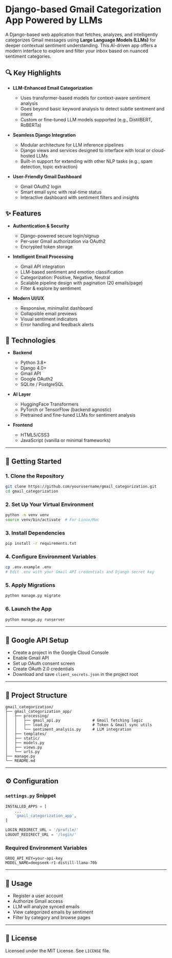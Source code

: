 # Django-based Gmail Categorization App Powered by LLMs

A Django-based web application that fetches, analyzes, and intelligently categorizes Gmail messages using **Large Language Models (LLMs)** for deeper contextual sentiment understanding. This AI-driven app offers a modern interface to explore and filter your inbox based on nuanced sentiment categories.

## 🔍 Key Highlights

- **LLM-Enhanced Email Categorization**
  - Uses transformer-based models for context-aware sentiment analysis
  - Goes beyond basic keyword analysis to detect subtle sentiment and intent
  - Custom or fine-tuned LLM models supported (e.g., DistilBERT, RoBERTa)

- **Seamless Django Integration**
  - Modular architecture for LLM inference pipelines
  - Django views and services designed to interface with local or cloud-hosted LLMs
  - Built-in support for extending with other NLP tasks (e.g., spam detection, topic extraction)

- **User-Friendly Gmail Dashboard**
  - Gmail OAuth2 login
  - Smart email sync with real-time status
  - Interactive dashboard with sentiment filters and insights

## ✨ Features

- **Authentication & Security**
  - Django-powered secure login/signup
  - Per-user Gmail authorization via OAuth2
  - Encrypted token storage

- **Intelligent Email Processing**
  - Gmail API integration
  - LLM-based sentiment and emotion classification
  - Categorization: Positive, Negative, Neutral
  - Scalable pipeline design with pagination (20 emails/page)
  - Filter & explore by sentiment

- **Modern UI/UX**
  - Responsive, minimalist dashboard
  - Collapsible email previews
  - Visual sentiment indicators
  - Error handling and feedback alerts

## 🧠 Technologies

- **Backend**
  - Python 3.8+
  - Django 4.0+
  - Gmail API
  - Google OAuth2
  - SQLite / PostgreSQL

- **AI Layer**
  - HuggingFace Transformers
  - PyTorch or TensorFlow (backend agnostic)
  - Pretrained and fine-tuned LLMs for sentiment analysis

- **Frontend**
  - HTML5/CSS3
  - JavaScript (vanilla or minimal frameworks)

---

## 🚀 Getting Started

### 1. Clone the Repository
```bash
git clone https://github.com/yourusername/gmail_categorization.git
cd gmail_categorization
```

### 2. Set Up Your Virtual Environment
```bash
python -m venv venv
source venv/bin/activate  # For Linux/Mac
```

### 3. Install Dependencies
```bash
pip install -r requirements.txt
```

### 4. Configure Environment Variables
```bash
cp .env.example .env
# Edit .env with your Gmail API credentials and Django secret key
```

### 5. Apply Migrations
```bash
python manage.py migrate
```

### 6. Launch the App
```bash
python manage.py runserver
```

---

## 🔧 Google API Setup

- Create a project in the Google Cloud Console  
- Enable Gmail API  
- Set up OAuth consent screen  
- Create OAuth 2.0 credentials  
- Download and save `client_secrets.json` in the project root  

---

## 📂 Project Structure

```
gmail_categorization/
├── gmail_categorization_app/
│   ├── processing/
│   │   ├── gmail_api.py              # Gmail fetching logic
│   │   ├── load.py                   # Token & Gmail sync utils
│   │   └── sentiment_analysis.py     # LLM integration
│   ├── templates/
│   ├── static/
│   ├── models.py
│   ├── views.py
│   └── urls.py
├── manage.py
└── README.md
```

---

## ⚙️ Configuration

### `settings.py` Snippet
```python
INSTALLED_APPS = [
    ...
    'gmail_categorization_app',
]

LOGIN_REDIRECT_URL = '/profile/'  
LOGOUT_REDIRECT_URL = '/login/'
```

### Required Environment Variables
```
GROQ_API_KEY=your-api-key
MODEL_NAME=deepseek-r1-distill-llama-70b
```

---

## 🧪 Usage

- Register a user account  
- Authorize Gmail access  
- LLM will analyze synced emails  
- View categorized emails by sentiment  
- Filter by category and browse pages  

---

## 📜 License

Licensed under the MIT License. See `LICENSE` file.

